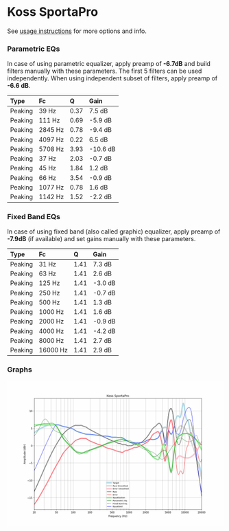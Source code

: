 # Koss SportaPro
See [usage instructions](https://github.com/jaakkopasanen/AutoEq#usage) for more options and info.

### Parametric EQs
In case of using parametric equalizer, apply preamp of **-6.7dB** and build filters manually
with these parameters. The first 5 filters can be used independently.
When using independent subset of filters, apply preamp of **-6.6 dB**.

| Type    | Fc      |    Q | Gain     |
|:--------|:--------|:-----|:---------|
| Peaking | 39 Hz   | 0.37 | 7.5 dB   |
| Peaking | 111 Hz  | 0.69 | -5.9 dB  |
| Peaking | 2845 Hz | 0.78 | -9.4 dB  |
| Peaking | 4097 Hz | 0.22 | 6.5 dB   |
| Peaking | 5708 Hz | 3.93 | -10.6 dB |
| Peaking | 37 Hz   | 2.03 | -0.7 dB  |
| Peaking | 45 Hz   | 1.84 | 1.2 dB   |
| Peaking | 66 Hz   | 3.54 | -0.9 dB  |
| Peaking | 1077 Hz | 0.78 | 1.6 dB   |
| Peaking | 1142 Hz | 1.52 | -2.2 dB  |

### Fixed Band EQs
In case of using fixed band (also called graphic) equalizer, apply preamp of **-7.9dB**
(if available) and set gains manually with these parameters.

| Type    | Fc       |    Q | Gain    |
|:--------|:---------|:-----|:--------|
| Peaking | 31 Hz    | 1.41 | 7.3 dB  |
| Peaking | 63 Hz    | 1.41 | 2.6 dB  |
| Peaking | 125 Hz   | 1.41 | -3.0 dB |
| Peaking | 250 Hz   | 1.41 | -0.7 dB |
| Peaking | 500 Hz   | 1.41 | 1.3 dB  |
| Peaking | 1000 Hz  | 1.41 | 1.6 dB  |
| Peaking | 2000 Hz  | 1.41 | -0.9 dB |
| Peaking | 4000 Hz  | 1.41 | -4.2 dB |
| Peaking | 8000 Hz  | 1.41 | 2.7 dB  |
| Peaking | 16000 Hz | 1.41 | 2.9 dB  |

### Graphs
![](./Koss%20SportaPro.png)